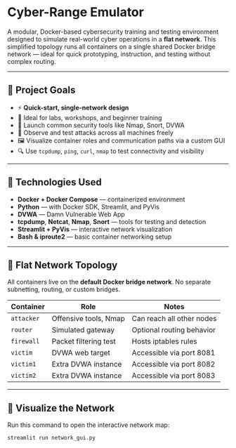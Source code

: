 # Cyber-Range Emulator

A modular, Docker-based cybersecurity training and testing environment designed to simulate real-world cyber operations in a **flat network**. This simplified topology runs all containers on a single shared Docker bridge network — ideal for quick prototyping, instruction, and testing without complex routing.

---

## 🚀 Project Goals

- ⚡ **Quick-start, single-network design**
- 🎯 Ideal for labs, workshops, and beginner training
- 🧰 Launch common security tools like Nmap, Snort, DVWA
- 📡 Observe and test attacks across all machines freely
- 🖼️ Visualize container roles and communication paths via a custom GUI
- 🔍 Use `tcpdump`, `ping`, `curl`, `nmap` to test connectivity and visibility

---

## 🧰 Technologies Used

- **Docker + Docker Compose** — containerized environment
- **Python** — with Docker SDK, Streamlit, and PyVis
- **DVWA** — Damn Vulnerable Web App
- **tcpdump**, **Netcat**, **Nmap**, **Snort** — tools for testing and detection
- **Streamlit + PyVis** — interactive network visualization
- **Bash & iproute2** — basic container networking setup

---

## 🔄 Flat Network Topology

All containers live on the **default Docker bridge network**. No separate subnetting, routing, or custom bridges.

| Container    | Role                  | Notes                        |
|--------------|-----------------------|------------------------------|
| `attacker`   | Offensive tools, Nmap | Can reach all other nodes   |
| `router`     | Simulated gateway     | Optional routing behavior   |
| `firewall`   | Packet filtering test | Hosts iptables rules        |
| `victim`     | DVWA web target       | Accessible via port 8081    |
| `victim1`    | Extra DVWA instance   | Accessible via port 8082    |
| `victim2`    | Extra DVWA instance   | Accessible via port 8083    |

---

## 📸 Visualize the Network

Run this command to open the interactive network map:

```bash
streamlit run network_gui.py
